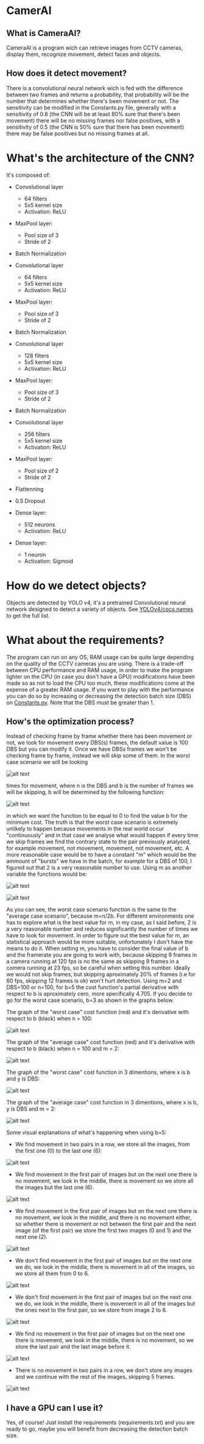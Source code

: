 # CamerAI

## What is CameraAI?
CameraAI is a program wich can retrieve images from CCTV cameras, display them, recognize movement, detect faces and objects.

## How does it detect movement?
There is a convolutional neural network wich is fed with the difference between two frames and returns a probability, that probability will be the number that determines whether
there's been movement or not. The sensitivity can be modified in the Constants.py file, generally with a sensitivity of 0.8 (the CNN will be at least 80% sure that there's been movement) there will be no missing frames nor false positives, with a sensitivity of 0.5 (the CNN is 50% sure that there has been movement) there may be false positives but no missing frames at all.

# What's the architecture of the CNN?
It's composed of:
- Convolutional layer 
    - 64 filters
    - 5x5 kernel size
    - Activation: ReLU

- MaxPool layer:
    - Pool size of 3
    - Stride of 2

- Batch Normalization

- Convolutional layer 
    - 64 filters
    - 5x5 kernel size
    - Activation: ReLU

- MaxPool layer:
    - Pool size of 3
    - Stride of 2

- Batch Normalization

- Convolutional layer 
    - 128 filters
    - 5x5 kernel size
    - Activation: ReLU

- MaxPool layer:
    - Pool size of 3
    - Stride of 2

- Batch Normalization

- Convolutional layer 
    - 256 filters
    - 5x5 kernel size
    - Activation: ReLU

- MaxPool layer:
    - Pool size of 2
    - Stride of 2

- Flattenning

- 0.5 Dropout

- Dense layer:
    - 512 neurons
    - Activation: ReLU

- Dense layer:
    - 1 neuron
    - Activation: Sigmoid

# How do we detect objects?
Objects are detected by YOLO v4, it's a pretrained Convolutional neural network designed to detect a variety of objects. See [YOLOv4/coco.names](https://github.com/santiagopardal/CamerAI/blob/master/YOLO%20v4/coco.names) to get the full list.

# What about the requirements?
The program can run on any OS, RAM usage can be quite large depending on the quality of the CCTV cameras you are using. There is a trade-off between CPU performance and RAM usage, in order to make the program lighter on the CPU (in case you don't have a GPU) modifications have been made so as not to load the CPU too much, these modifications come at the expense of a greater RAM usage. If you want to play with the performance you can do so by increasing or decreasing the detection batch size
(DBS) on [Constants.py](https://github.com/santiagopardal/CamerAI/blob/master/Constants.py). Note that the DBS must be greater than 1.

## How's the optimization process?
Instead of checking frame by frame whether there has been movement or not, we look for movement every DBS(s) frames, the default value is 100 DBS but you can modify it. Once
we have DBSs frames we won't be checking frame by frame, instead we will skip some of them. In the worst case scenario we will be looking

![alt text](https://github.com/santiagopardal/CamerAI/blob/master/Documentation/Math%20functions%20for%20CamerAI/Worst%20case/Cost%20function.png)

times for movement, where n is the DBS and b is the number of frames we will be skipping, b will be determined by the following function:

![alt text](https://github.com/santiagopardal/CamerAI/blob/master/Documentation/Math%20functions%20for%20CamerAI/Worst%20case/Cost%20function%20derivative%20with%20respect%20to%20b.png)

in which we want the function to be equal to 0 to find the value b for the minimum cost. The truth is that the worst case scenario is extremely unlikely to happen because movements in the real world occur "continuously" and in that case we analyse what would happen if every time we skip frames we find the contrary state to the pair previously analysed, for example movement, not movement, movement, not movement, etc. A more reasonable case would be to have a constant "m" which would be the ammount of "bursts" we have in the batch, for example for a DBS of 100, I figured out that 2 is a very reasonable number to use. Using m as another variable the functions would be:

![alt text](https://github.com/santiagopardal/CamerAI/blob/master/Documentation/Math%20functions%20for%20CamerAI/Average%20case/Cost%20function.png)

![alt text](https://github.com/santiagopardal/CamerAI/blob/master/Documentation/Math%20functions%20for%20CamerAI/Average%20case/Cost%20function%20derivative%20with%20respect%20to%20b.png)

As you can see, the worst case scenario function is the same to the "average case scenario", because m=n/2b. For different environments one has to explore what is the best value for m, in my case, as I said before, 2 is a very reasonable number and reduces significantly the number of times we have to look for movement. In order to figure out the best value for m, an statistical approach would be more suitable, unfortunately I don't have the means to do it. When setting m, you have to consider the final value of b and the framerate you are going to work with, because skipping 9 frames in a camera running at 120 fps is no the same as skipping 9 frames in a comera running at 23 fps, so be careful when setting this number. Ideally we would not skip frames, but skipping aproximately 20% of frames (i.e for 60 fps, skipping 12 frames is ok) won't hurt detection. Using m=2 and DBS=100 or n=100, for b=5 the cost function's partial derivative with respect to b is aproximately cero, more specifically 4.705. If you decide to go for the worst case scenario, b=3 as shown in the graphs below.

The graph of the "worst case" cost function (red) and it's derivative with respect to b (black) when n = 100:

![alt text](https://github.com/santiagopardal/CamerAI/blob/master/Documentation/Math%20functions%20for%20CamerAI/n%3D100%2C%20m%3Dn(div)2b.png)

The graph of the "average case" cost function (red) and it's derivative with respect to b (black) when n = 100 and m = 2:

![alt text](https://github.com/santiagopardal/CamerAI/blob/master/Documentation/Math%20functions%20for%20CamerAI/n%3D100%2Cm%3D2.png)

The graph of the "worst case" cost function in 3 dimentions, where x is b and y is DBS:

![alt text](https://github.com/santiagopardal/CamerAI/blob/master/Documentation/Math%20functions%20for%20CamerAI/3d%20graph%2C%20m%3Dn(div)2b.png)

The graph of the "average case" cost function in 3 dimentions, where x is b, y is DBS and m = 2:

![alt text](https://github.com/santiagopardal/CamerAI/blob/master/Documentation/Math%20functions%20for%20CamerAI/3d%20graph%2C%20m%3D2.png)

Some visual explanations of what's happening when using b=5:

- We find movement in two pairs in a row, we store all the images, from the first one (0) to the last one (6):

![alt text](https://github.com/santiagopardal/CamerAI/blob/master/Documentation/GIFS/M-M.gif)

- We find movement in the first pair of images but on the next one there is no movement, we look in the middle, there is movement so we store all the images but the last one (6).

![alt text](https://github.com/santiagopardal/CamerAI/blob/master/Documentation/GIFS/M-NM-M.gif)

- We find movement in the first pair of images but on the next one there is no movement, we look in the middle, and there is no movement either, so whether there is movement or not between the first pair and the next image (of the first pair) we store the first two images (0 and 1) and the next one (2).

![alt text](https://github.com/santiagopardal/CamerAI/blob/master/Documentation/GIFS/M-NM-NM-NM.gif)

- We don't find movement in the first pair of images but on the next one we do, we look in the middle, there is movement in all of the images, so we store all them from 0 to 6.

![alt text](https://github.com/santiagopardal/CamerAI/blob/master/Documentation/GIFS/NM-M-M-M.gif)

- We don't find movement in the first pair of images but on the next one we do, we look in the middle, there is movement in all of the images but the ones next to the first pair, so we store from image 2 to 6.

![alt text](https://github.com/santiagopardal/CamerAI/blob/master/Documentation/GIFS/NM-M-M-NM.gif)

- We find no movement in the first pair of images but on the next one there is movement, we look in the middle, there is no movement, so we store the last pair and the last image before it.

![alt text](https://github.com/santiagopardal/CamerAI/blob/master/Documentation/GIFS/NM-M-NM.gif)

- There is no movement in two pairs in a row, we don't store any images and we continue with the rest of the images, skipping 5 frames.

![alt text](https://github.com/santiagopardal/CamerAI/blob/master/Documentation/GIFS/NM-NM.gif)


## I have a GPU can I use it?
Yes, of course! Just install the requirements (requirements.txt) and you are ready to go, maybe you will benefit from decreasing the detection batch size.
